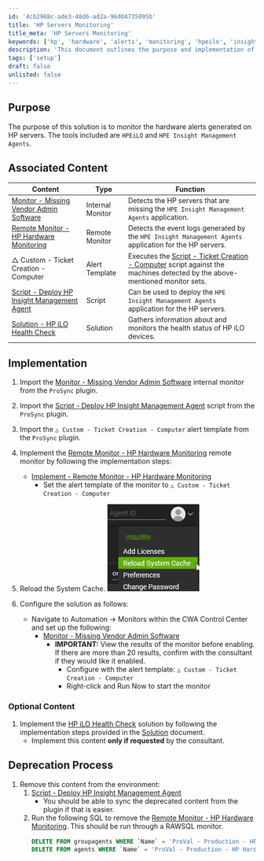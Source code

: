 ```yaml
---
id: '4cb2968c-ade3-48d6-ad2a-96d04735095b'
title: 'HP Servers Monitoring'
title_meta: 'HP Servers Monitoring'
keywords: ['hp', 'hardware', 'alerts', 'monitoring', 'hpeilo', 'insight', 'management', 'agents']
description: 'This document outlines the purpose and implementation of a solution to monitor hardware alerts generated on HP servers using HPEiLO and HPE Insight Management Agents. It includes associated content, implementation steps, and a deprecation process for managing these monitors and alerts effectively.'
tags: ['setup']
draft: false
unlisted: false
---
```


## Purpose

The purpose of this solution is to monitor the hardware alerts generated on HP servers. The tools included are `HPEiLO` and `HPE Insight Management Agents`.

## Associated Content

| Content                                                                 | Type            | Function                                                                                                            |
|-------------------------------------------------------------------------|-----------------|---------------------------------------------------------------------------------------------------------------------|
| [Monitor - Missing Vendor Admin Software](<../cwa/monitors/Missing Dell OpenManage Software.md>) | Internal Monitor | Detects the HP servers that are missing the `HPE Insight Management Agents` application.                          |
| [Remote Monitor - HP Hardware Monitoring](<../cwa/monitors/EPM - Vendor Specific - Remote Monitor - HP Hardware Monitoring.md>) | Remote Monitor   | Detects the event logs generated by the `HPE Insight Management Agents` application for the HP servers.            |
| △ Custom - Ticket Creation - Computer                                    | Alert Template   | Executes the [Script - Ticket Creation - Computer](<../cwa/scripts/Ticket Creation - Computer.md>) script against the machines detected by the above-mentioned monitor sets. |
| [Script - Deploy HP Insight Management Agent](<../cwa/scripts/Deploy HP Insight Management Agent.md>) | Script           | Can be used to deploy the `HPE Insight Management Agents` application for the HP servers.                          |
| [Solution - HP iLO Health Check](<./HP iLO Health Check.md>) | Solution         | Gathers information about and monitors the health status of HP iLO devices.                                         |

## Implementation

1. Import the [Monitor - Missing Vendor Admin Software](<../cwa/monitors/Missing Dell OpenManage Software.md>) internal monitor from the `ProSync` plugin.

2. Import the [Script - Deploy HP Insight Management Agent](<../cwa/scripts/Deploy HP Insight Management Agent.md>) script from the `ProSync` plugin.

3. Import the `△ Custom - Ticket Creation - Computer` alert template from the `ProSync` plugin.

4. Implement the [Remote Monitor - HP Hardware Monitoring](<../cwa/monitors/EPM - Vendor Specific - Remote Monitor - HP Hardware Monitoring.md>) remote monitor by following the implementation steps:
   - [Implement - Remote Monitor - HP Hardware Monitoring](<../cwa/monitors/Implement - Remote Monitor - HP Hardware Monitoring.md>)
     - Set the alert template of the monitor to `△ Custom - Ticket Creation - Computer`

5. Reload the System Cache.
   ![Reload the System Cache](../../static/img/HP-Servers-Monitoring/image_1.png)

6. Configure the solution as follows: 
   - Navigate to Automation → Monitors within the CWA Control Center and set up the following:
     - [Monitor - Missing Vendor Admin Software](<../cwa/monitors/Missing Dell OpenManage Software.md>)
       - **IMPORTANT:** View the results of the monitor before enabling. If there are more than 20 results, confirm with the consultant if they would like it enabled.
         - Configure with the alert template: `△ Custom - Ticket Creation - Computer`
         - Right-click and Run Now to start the monitor

### Optional Content

1. Implement the [HP iLO Health Check](<./HP iLO Health Check.md>) solution by following the implementation steps provided in the [Solution](<./HP iLO Health Check.md>) document.
   - Implement this content **only if requested** by the consultant.

## Deprecation Process

1. Remove this content from the environment: 
   1. [Script - Deploy HP Insight Management Agent](<../cwa/scripts/Deploy HP Insight Management Agent.md>)
      - You should be able to sync the deprecated content from the plugin if that is easier.
   2. Run the following SQL to remove the [Remote Monitor - HP Hardware Monitoring](<../cwa/monitors/EPM - Vendor Specific - Remote Monitor - HP Hardware Monitoring.md>). This should be run through a RAWSQL monitor.
      ```sql
      DELETE FROM groupagents WHERE `Name` = 'ProVal - Production - HP Hardware Monitoring';
      DELETE FROM agents WHERE `Name` = 'ProVal - Production - HP Hardware Monitoring' AND computerid > 0;
      ```



